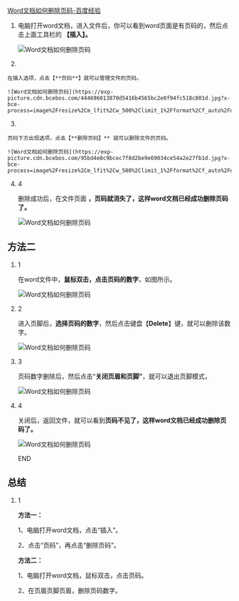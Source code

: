 
[Word文档如何删除页码-百度经验](https://jingyan.baidu.com/article/647f01156b73313f2048a85c.html)

1. 电脑打开word文档，进入文件后，你可以看到word页面是有页码的，然后点击上面工具栏的 **【插入】。**
    
    ![Word文档如何删除页码](https://exp-picture.cdn.bcebos.com/423041db3620b93a8a40e371ad0f8835dc8a8a1d.jpg?x-bce-process=image%2Fresize%2Cm_lfit%2Cw_500%2Climit_1%2Fformat%2Cf_auto%2Fquality%2Cq_80)
    
2. 
    
    在插入选项，点击【**页码**】就可以管理文件的页码。
    
    ![Word文档如何删除页码](https://exp-picture.cdn.bcebos.com/444696013870d5416b4565bc2e0f94fc518c801d.jpg?x-bce-process=image%2Fresize%2Cm_lfit%2Cw_500%2Climit_1%2Fformat%2Cf_auto%2Fquality%2Cq_80)
    
3. 
    
    页码下方出现选项，点击【**删除页码】** 就可以删除文件的页码。
    
    ![Word文档如何删除页码](https://exp-picture.cdn.bcebos.com/95bd4e8c9bcec7f8d2be9e69034ce54a2e27fb1d.jpg?x-bce-process=image%2Fresize%2Cm_lfit%2Cw_500%2Climit_1%2Fformat%2Cf_auto%2Fquality%2Cq_80)
    
4. 4
    
    删除成功后，在文件页面 **，页码就消失了，这样word文档已经成功删除页码了。**
    
    ![Word文档如何删除页码](https://exp-picture.cdn.bcebos.com/6a408cdd3340b6f3f24ec0a812c0affce086ee1d.jpg?x-bce-process=image%2Fresize%2Cm_lfit%2Cw_500%2Climit_1%2Fformat%2Cf_auto%2Fquality%2Cq_80)
    
## 方法二

1. 1
    
    在word文件中，**鼠标双击，点击页码的数字**，如图所示。
    
    ![Word文档如何删除页码](https://exp-picture.cdn.bcebos.com/955ea0e434daf05e24eabac5751d96d81919e51d.jpg?x-bce-process=image%2Fresize%2Cm_lfit%2Cw_500%2Climit_1%2Fformat%2Cf_auto%2Fquality%2Cq_80)
    
2. 2
    
    进入页脚后，**选择页码的数字**，然后点击键盘【**Delete**】键，就可以删除该数字。
    
    ![Word文档如何删除页码](https://exp-picture.cdn.bcebos.com/fab31cb375d7997bc13d19ecf9dade49600fd91d.jpg?x-bce-process=image%2Fresize%2Cm_lfit%2Cw_500%2Climit_1%2Fformat%2Cf_auto%2Fquality%2Cq_80)
    
3. 3
    
    页码数字删除后，然后点击“**关闭页眉和页脚”**，就可以退出页脚模式，
    
    ![Word文档如何删除页码](https://exp-picture.cdn.bcebos.com/ac45306817e951e18a319be25e3da824d9e9cf1d.jpg?x-bce-process=image%2Fresize%2Cm_lfit%2Cw_500%2Climit_1%2Fformat%2Cf_auto%2Fquality%2Cq_80)
    
4. 4
    
    关闭后，返回文件，就可以看到**页码不见了，这样word文档已经成功删除页码了。**
    
    ![Word文档如何删除页码](https://exp-picture.cdn.bcebos.com/116b1ae23ea23a4231b363a43733ec3835bbc01d.jpg?x-bce-process=image%2Fresize%2Cm_lfit%2Cw_500%2Climit_1%2Fformat%2Cf_auto%2Fquality%2Cq_80)
    
    END
    

## 总结

1. 1
    
    **方法一：**
    
    1、电脑打开word文档，点击“插入”。
    
    2、点击“页码”，再点击“删除页码”。
    
    **方法二：**
    
    1、电脑打开word文档，鼠标双击，点击页码。
    
    2、在页眉页脚页眉，删除页码数字。
